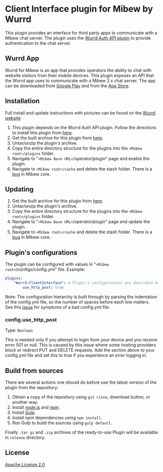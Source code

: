 # Client Interface plugin for Mibew by Wurrd

This plugin provides an interface for third party apps to communicate with a Mibew chat server.
The plugin uses the [Wurrd Auth API plugin](https://github.com/alberto234/wurrd-auth-api-plugin) to provide authentication to the chat server.

## Wurrd App

Wurrd for Mibew is an app that provides operators the ability to chat with website visitors from their mobile devices. This plugin exposes an API that the Wurrd app uses to communicate with a Mibew 2.x chat server. The app can be downloaded from [Google Play](https://play.google.com/store/apps/details?id=com.scalior.wurrd) and from the [App Store](https://itunes.apple.com/us/app/wurrd/id1017128684?mt=8). 


## Installation
Full install and update instructions with pictures can be found on the [Wurrd website](http://wurrdapp.com/how-to-install-a-plugin-in-mibew/)

1. This plugin depends on the Wurrd Auth API plugin. Follow the directions to install this plugin from [here](https://github.com/alberto234/wurrd-auth-api-plugin).
1. Get the built archive for this plugin from [here](http://wurrdapp.com/get-it-now).
1. Untar/unzip the plugin's archive.
1. Copy the entire directory structure for the plugins into the `<Mibew root>/plugins`  folder.
1. Navigate to "`<Mibew Base URL>`/operator/plugin" page and enable the plugin.
1. Navigate to `<Mibew root>/cache` and delete the stash folder. There is a [bug](https://github.com/Mibew/mibew/issues/143) in Mibew core.

## Updating

1. Get the built archive for this plugin from [here](http://wurrdapp.com/get-it-now).
1. Untar/unzip the plugin's archive.
1. Copy the entire directory structure for the plugins into the `<Mibew root>/plugins`  folder.
1. Navigate to "`<Mibew Base URL>`/operator/plugin" page and update the plugin.
1. Navigate to `<Mibew root>/cache` and delete the stash folder. There is a [bug](https://github.com/Mibew/mibew/issues/143) in Mibew core.

## Plugin's configurations

The plugin can be configured with values in "`<Mibew root>`/configs/config.yml" file. Example:
  ```yaml
  plugins:
      "Wurrd:ClientInterface": # Plugin's configurations are described below
          use_http_post: true
  ```
Note: The configuration hierarchy is built through by parsing the indentation of the config.yml file, so the number of spaces before each line matters. See this [issue](https://github.com/alberto234/wurrd-auth-api-plugin/issues/2) for symptoms of a bad config.yml file.

### config.use_http_post

Type: `Boolean`

This is needed only if you attempt to login from your device and you receive error 501 or null. This is caused by this issue where some hosting providers block or redirect PUT and DELETE requests. Add the section above to your config.yml file and set this to true if you experience an error logging in. 


## Build from sources

There are several actions one should do before use the latest version of the plugin from the repository:

1. Obtain a copy of the repository using `git clone`, download button, or another way.
2. Install [node.js](http://nodejs.org/) and [npm](https://www.npmjs.org/).
3. Install [Gulp](http://gulpjs.com/).
4. Install npm dependencies using `npm install`.
5. Run Gulp to build the sources using `gulp default`.

Finally `.tar.gz` and `.zip` archives of the ready-to-use Plugin will be available in `release` directory.


## License

[Apache License 2.0](http://www.apache.org/licenses/LICENSE-2.0.html)
